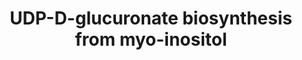---
annotations:
- type: Pathway Ontology
  value: carbohydrate metabolic pathway
authors:
- Anwesha
- Eweitz
description: This event has been computationally inferred from an event that has been
  demonstrated in another species.<p>The inference is based on Ensembl Compara orthology
  projection. Briefly, reactions for which all involved PhysicalEntities (in input,
  output and catalyst) have a mapped ortholog or paralog are inferred to the other
  species. High-level events are also inferred for these events to allow for easier
  navigation.<p>Details of projection methods and parameters may be found <a href="/projection.html">here.</a><p>  Source:[http://plantreactome.gramene.org/
  Plant Reactome].
last-edited: 2021-05-28
organisms:
- Arabidopsis thaliana
redirect_from:
- /index.php/Pathway:WP3090
- /instance/WP3090
schema-jsonld:
- '@context': https://schema.org/
  '@id': https://wikipathways.github.io/pathways/WP3090.html
  '@type': Dataset
  creator:
    '@type': Organization
    name: WikiPathways
  description: This event has been computationally inferred from an event that has
    been demonstrated in another species.<p>The inference is based on Ensembl Compara
    orthology projection. Briefly, reactions for which all involved PhysicalEntities
    (in input, output and catalyst) have a mapped ortholog or paralog are inferred
    to the other species. High-level events are also inferred for these events to
    allow for easier navigation.<p>Details of projection methods and parameters may
    be found <a href="/projection.html">here.</a><p>  Source:[http://plantreactome.gramene.org/
    Plant Reactome].
  keywords:
  - Glucuronokinase
  - Ins
  - Homologues of
  - ATP
  - alpha-D-glucuronate
  - (LOC_Os11g11060.1)
  - UDP-GlcA
  - O2
  - PPi
  - GlcA
  - UTP
  - 1-phosphate
  - AT1G14520
  - ADP
  - AT5G52560
  - H2O
  license: CC0
  name: UDP-D-glucuronate biosynthesis from myo-inositol
seo: CreativeWork
title: UDP-D-glucuronate biosynthesis from myo-inositol
wpid: WP3090
---